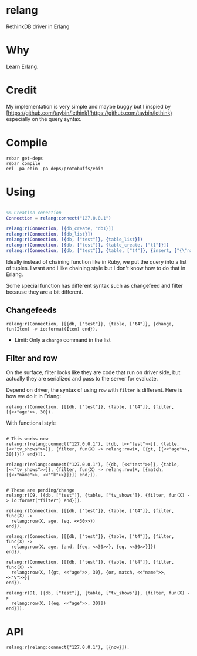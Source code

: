 # relang
RethinkDB driver in Erlang

# Why

Learn Erlang. 

# Credit

My implementation is very simple and maybe buggy but I inspied by
[https://github.com/taybin/lethink](https://github.com/taybin/lethink)
especially on the query syntax.

# Compile

```
rebar get-deps
rebar compile
erl -pa ebin -pa deps/protobuffs/ebin
```

# Using

```Erlang

%% Creation conection
Connection = relang:connect("127.0.0.1")

relang:r(Connection, [{db_create, "db1}])
relang:r(Connection, [{db_list}])
relang:r(Connection, [{db, ["test"]}, {table_list}])
relang:r(Connection, [{db, ["test"]}, {table_create, ["t1"]}])
relang:r(Connection, [{db, ["test"]}, {table, ["t4"]}, {insert, ["{\"name\":\"vinh\",\"age\":27}"]}]).
```

Ideally instead of chaining function like in Ruby, we put the query into
a list of tuples. I want and I like chaining style but I don't know how
to do that in Erlang.

Some special function has different syntax such as changefeed and filter
because they are a bit different.


## Changefeeds

```
relang:r(Connection, [[{db, ["test"]}, {table, ["t4"]}, {change, fun(Item) -> io:format(Item) end}).
```

  * Limit: Only a `change` command in the list

## Filter and row

On the surface, filter looks like they are code that run on driver side,
but actually they are serialized and pass to the server for evaluate.

Depend on driver, the syntax of using `row` with `filter` is different.
Here is how we do it in Erlang:

```
relang:r(Connection, [[{db, ["test"]}, {table, ["t4"]}, {filter, [{<<"age">>, 30}).
```

With functional style

```

# This works now
relang:r(relang:connect("127.0.0.1"), [{db, [<<"test">>]}, {table,
[<<"tv_shows">>]}, {filter, fun(X) -> relang:row(X, [{gt, [{<<"age">>,
30}]}]) end}]).

relang:r(relang:connect("127.0.0.1"), [{db, [<<"test">>]}, {table,
[<<"tv_shows">>]}, {filter, fun(X) -> relang:row(X, [{match,
[{<<"name">>, <<"^k">>}]}]) end}]).


# These are pending/change
relang:r(C9, [{db, ["test"]}, {table, ["tv_shows"]}, {filter, fun(X) -> io:format("filter") end}]).

relang:r(Connection, [[{db, ["test"]}, {table, ["t4"]}, {filter, func(X) ->
  relang:row(X, age, {eq, <<30>>})
end}).

relang:r(Connection, [[{db, ["test"]}, {table, ["t4"]}, {filter, func(X) ->
  relang:row(X, age, {and, [{eq, <<30>>}, {eq, <<30>>}]})
end}).

relang:r(Connection, [[{db, ["test"]}, {table, ["t4"]}, {filter, func(X) ->
  relang:row(X, [{gt, <<"age">>, 30}, {or, match, <<"name">>, <<"V">>}]
end}).

relang:r(D1, [{db, ["test"]}, {table, ["tv_shows"]}, {filter, fun(X) ->
  relang:row(X, [{eq, <<"age">>, 30}])
end}]).
```

# API

```
relang:r(relang:connect("127.0.0.1"), [{now}]).
```
